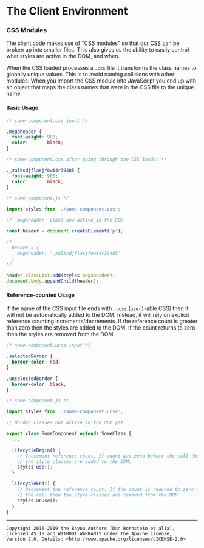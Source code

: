 The Client Environment
======================

### CSS Modules

The client code makes use of "CSS modules" so that our CSS can be broken up into
smaller files. This also gives us the ability to easily control what styles are
active in the DOM, and when.

When the CSS loaded processes a `.css` file it transforms the class names to
globally unique values. This is to avoid naming collisions with other modules.
When you import the CSS module into JavaScript you end up with an object that
maps the class names that were in the CSS file to the unique name.

#### Basic Usage

```css
/* some-component.css input */

.megaheader {
  font-weight: 900;
  color:       black;
}
```

```css
/* some-component.css after going through the CSS loader */

._zalksdjflasjfowi4r39485 {
  font-weight: 900;
  color:       black;
}
```

```javascript
/* some-component.js */

import styles from './some-component.css';

// `megaheader` class now active in the DOM

const header = document.createElement('p');

/*
  header = {
    megaheader: '_zalksdjflasjfowi4r39485'
  }
*/

header.classList.add(styles.megaheader);
document.body.appendChild(header);
```

#### Reference-counted Usage

If the name of the CSS input file ends with `.ucss` (`use()`-able CSS) then it
will not be automatically added to the DOM. Instead, it will rely on
explicit reference counting increments/decrements. If the reference count
is greater than zero then the styles are added to the DOM. If the count
returns to zero then the styles are removed from the DOM.

```css
/* some-component.ucss input */

.selectedBorder {
  border-color: red;
}

.unselectedBorder {
  border-color: black;
}
```

```javascript
/* some-component.js */

import styles from './some-component.ucss';

// Border classes not active in the DOM yet.

export class SomeComponent extends SomeClass {
  ...

  lifecycleBegin() {
    // Increment reference count. If count was zero before the call then
    // the style classes are added to the DOM.
    styles.use();
  }

  lifecycleEnd() {
    // Decrement the reference count. If the count is reduced to zero after
    // the call then the style classes are removed from the DOM.
    styles.unuse();
  }
}
```

- - - - - - - - - -

```
Copyright 2016-2019 the Bayou Authors (Dan Bornstein et alia).
Licensed AS IS and WITHOUT WARRANTY under the Apache License,
Version 2.0. Details: <http://www.apache.org/licenses/LICENSE-2.0>
```
